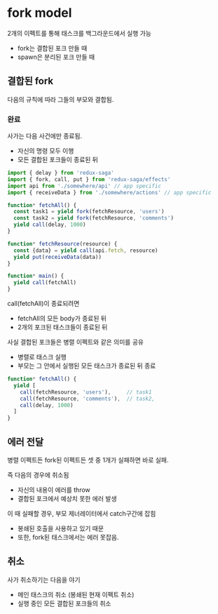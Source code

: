 # fork model

2개의 이펙트를 통해 태스크를 백그라운드에서 실행 가능 
- fork는 결합된 포크 만들 때 
- spawn은 분리된 포크 만들 때 

## 결합된 fork

다음의 규칙에 따라 그들의 부모와 결합됨.

### 완료

사가는 다음 사건에만 종료됨.
- 자신의 명령 모두 이행
- 모든 결합된 포크들이 종료된 뒤 

```js
import { delay } from 'redux-saga'
import { fork, call, put } from 'redux-saga/effects'
import api from './somewhere/api' // app specific
import { receiveData } from './somewhere/actions' // app specific

function* fetchAll() {
  const task1 = yield fork(fetchResource, 'users')
  const task2 = yield fork(fetchResource, 'comments')
  yield call(delay, 1000)
}

function* fetchResource(resource) {
  const {data} = yield call(api.fetch, resource)
  yield put(receiveData(data))
}

function* main() {
  yield call(fetchAll)
}
```

call(fetchAll)이 종료되려면
- fetchAll의 모든 body가 종료된 뒤 
- 2개의 포크된 태스크들이 종료된 뒤

사실 결합된 포크들은 병렬 이펙트와 같은 의미를 공유 
- 병렬로 태스크 실행 
- 부모는 그 안에서 실행된 모든 태스크가 종료된 뒤 종료 

```js
function* fetchAll() {
  yield [
    call(fetchResource, 'users'),     // task1
    call(fetchResource, 'comments'),  // task2,
    call(delay, 1000)
  ]
}
```

## 에러 전달 

병렬 이펙트든 fork된 이펙트든 셋 중 1개가 실패하면 바로 실패.

즉 다음의 경우에 취소됨 
- 자신의 내용이 에러를 throw
- 결합된 포크에서 예상치 못한 에러 발생

이 때 실패할 경우, 부모 제너레이터에서 catch구간에 잡힘 
- 봉쇄된 호출을 사용하고 있기 때문 
- 또한, fork된 태스크에서는 에러 못잡음.

## 취소 

사가 취소하기는 다음을 야기
- 메인 태스크의 취소 (봉쇄된 현재 이펙트 취소)
- 실행 중인 모든 결합된 포크들의 취소 
